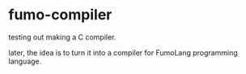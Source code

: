 # fumo-compiler

testing out making a C compiler.

later, the idea is to turn it into a compiler for FumoLang programming language.
